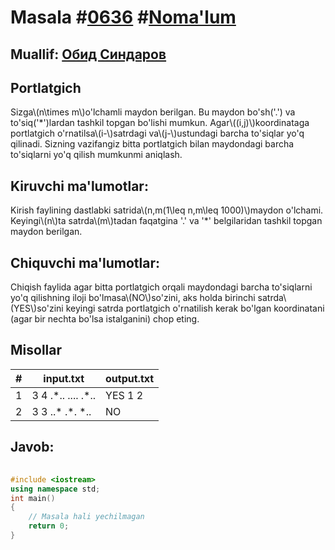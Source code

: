 
<h1>Masala #<a href="https://robocontest.uz/tasks/0636">0636</a> #<a href="https://robocontest.uz/tasks?category=1">Noma'lum</a></h1>
<h2> Muallif: <a href="https://robocontest.uz/profile/thecr4sh">Обид Синдаров</a></h2>
<h2>Portlatgich</h2>
<p>Sizga\(n\times m\)o'lchamli maydon berilgan. Bu maydon bo'sh('.') va to'siq('*')lardan tashkil topgan bo'lishi mumkun.
Agar\((i,j)\)koordinataga portlatgich o'rnatilsa\(i-\)satrdagi va\(j-\)ustundagi barcha to'siqlar yo'q qilinadi. Sizning vazifangiz bitta portlatgich bilan maydondagi barcha to'siqlarni yo'q qilish mumkunmi aniqlash.</p>
<h2>Kiruvchi ma'lumotlar:</h2>
<p>Kirish faylining dastlabki satrida\(n,m(1\leq n,m\leq 1000)\)maydon o'lchami. Keyingi\(n\)ta satrda\(m\)tadan faqatgina '.' va '*' belgilaridan tashkil topgan maydon berilgan.</p>
<h2>Chiquvchi ma'lumotlar:</h2>
<p>Chiqish faylida agar bitta portlatgich orqali maydondagi barcha to'siqlarni yo'q qilishning iloji bo'lmasa\(NO\)so'zini, aks holda birinchi satrda\(YES\)so'zini keyingi satrda portlatgich o'rnatilish kerak bo'lgan koordinatani (agar bir nechta bo'lsa istalganini) chop eting.</p>
<h2>Misollar</h2>
<table>
    <thead>
        <tr>
            <th>#</th>
            <th>input.txt</th>
            <th>output.txt</th>
        </tr>
    </thead>
    <tbody>
            <tr>
                <td>1</td>
                <td>3 4
.*..
....
.*..</td>
                <td>YES
1 2</td>
            </tr>
            <tr>
                <td>2</td>
                <td>3 3
..*
.*.
*..</td>
                <td>NO</td>
            </tr>
    </tbody>
    </table>
    
<h2>Javob:</h2>

######
```cpp
#include <iostream>
using namespace std;
int main()
{
    // Masala hali yechilmagan
    return 0;
}
```
